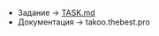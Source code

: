 - Задание -> [TASK.md](https://github.com/MAILabs-Edu-2024/fp-compiler-lab-f/blob/main/TASK.md)
- Документация -> takoo.thebest.pro